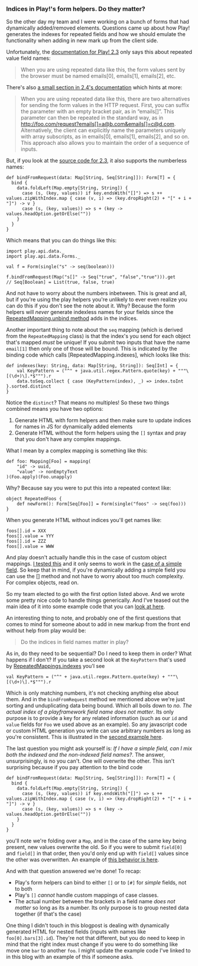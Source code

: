 ### Indices in Play!'s form helpers. Do they matter?

So the other day my team and I were working on a bunch of forms that had 
dynamically added/removed elements. Questions came up about how Play! 
generates the indexes for repeated fields and how we should emulate the 
functionality when adding in new mark up from the client side.

Unfortunately, the [documentation for Play! 2.3] only says this about 
repeated value field names:

>When you are using repeated data like this, the form values sent by the browser must be named emails[0], emails[1], emails[2], etc.

There's also [a small section in 2.4's documentation] which hints at more:

>When you are using repeated data like this, there are two alternatives for sending the form values in the HTTP request. First, you can suffix the parameter with an empty bracket pair, as in “emails[]”. This parameter can then be repeated in the standard way, as in http://foo.com/request?emails[]=a@b.com&emails[]=c@d.com. Alternatively, the client can explicitly name the parameters uniquely with array subscripts, as in emails[0], emails[1], emails[2], and so on. This approach also allows you to maintain the order of a sequence of inputs.

But, if you look at the [source code for 2.3], it also supports the numberless names:

	def bindFromRequest(data: Map[String, Seq[String]]): Form[T] = {
	  bind {
	    data.foldLeft(Map.empty[String, String]) {
	      case (s, (key, values)) if key.endsWith("[]") => s ++ values.zipWithIndex.map { case (v, i) => (key.dropRight(2) + "[" + i + "]") -> v }
	      case (s, (key, values)) => s + (key -> values.headOption.getOrElse(""))
	    }
	  }
	}

Which means that you can do things like this:

	import play.api.data._
	import play.api.data.Forms._

	val f = Form(single("s" -> seq(boolean)))

	f.bindFromRequest(Map("s[]" -> Seq("true", "false","true"))).get
	// Seq[Boolean] = List(true, false, true)

And not have to worry about the numbers inbetween. This is great and all, 
but if you're using the play helpers you're unlikely to ever even realize 
you can do this if you don't see the note about it. Why? Because the 
form helpers will _never_ generate indexless names for your fields since
the [RepeatedMapping.unbind method] adds in the indices. 

Another important thing to note about the `seq` mapping (which is derived 
from the `RepeatedMapping` class) is that the index's you send for each 
object that's mapped _must_ be unique! If you submit two inputs that have 
the name `email[1]` then only one of those will be bound. This is indicated 
by the binding code which calls [RepeatedMapping.indexes], which looks like 
this:

	def indexes(key: String, data: Map[String, String]): Seq[Int] = {
	    val KeyPattern = ("^" + java.util.regex.Pattern.quote(key) + """\[(\d+)\].*$""").r
	    data.toSeq.collect { case (KeyPattern(index), _) => index.toInt }.sorted.distinct
	}

Notice the `distinct`? That means no multiples! So these two things combined 
means you have two options:

1. Generate HTML with form helpers and then make sure to update indices for names in JS for dynamically added elements
2. Generate HTML without the form helpers using the `[]` syntax and pray that you don't have any complex mappings.

What I mean by a complex mapping is something like this:

	def foo: Mapping[Foo] = mapping(
		"id" -> uuid,
		"value" -> nonEmptyText
	)(Foo.apply)(Foo.unapply)

Why? Because say you were to put this into a repeated context like:

	object RepeatedFoos {
		def newForm(): Form[Seq[Foo]] = Form(single("foos" -> seq(foo)))
	}

When you generate HTML without indices you'll get names like:

	foos[].id = XXX
	foos[].value = YYY
	foos[].id = ZZZ
	foos[].value = WWW

And play doesn't actually handle this in the case of custom object mappings. 
[I tested this] and it only seems to work in the [case of a simple field]. 
So keep that in mind, if you're dynamically adding a simple field you can 
use the [] method and not have to worry about too much complexity. For complex
objects, read on.

So my team elected to go with the first option listed above. And we wrote 
some pretty nice code to handle things generically. And I've teased out 
the main idea of it into some example code that you can [look at here]. 

An interesting thing to note, and probably one of the first questions that 
comes to mind for someone about to add in new markup from the front end 
without help from play would be:

>Do the indices in field names matter in play?

As in, do they need to be sequential? Do I need to keep them in order? 
What happens if I don't? If you take a second look at the `KeyPattern` 
that's used by [RepeatedMappings.indexes] you'l see

	val KeyPattern = ("^" + java.util.regex.Pattern.quote(key) + """\[(\d+)\].*$""").r

Which is only matching numbers, it's not checking anything else about them. 
And in the `bindFromRequest` method we mentioned above we're just sorting 
and unduplicating data being bound. Which all boils down to *no. The actual 
index of a playframework field name does not matter*. Its only purpose is 
to provide a key for any related information (such as our `id` and `value` 
fields for `Foo` we used above as an example). So any javascript code 
or custom HTML generation you write can use arbitrary numbers as long as 
you're consistent. This is illustrated in the [second example here].

The last question you might ask yourself is: _If I have a simple field, 
can I mix both the indexed and the non-indexed field names?_. The answer,
unsurprisingly, is no you can't. One will overwrite the other. This isn't 
surprising because if you pay attention to the bind code

	def bindFromRequest(data: Map[String, Seq[String]]): Form[T] = {
	  bind {
	    data.foldLeft(Map.empty[String, String]) {
	      case (s, (key, values)) if key.endsWith("[]") => s ++ values.zipWithIndex.map { case (v, i) => (key.dropRight(2) + "[" + i + "]") -> v }
	      case (s, (key, values)) => s + (key -> values.headOption.getOrElse(""))
	    }
	  }
	}

you'll note we're folding over a `Map`, and in the case of the same key 
being present, new values overwrite the old. So if you were to submit 
`field[0]` and `field[]` in that order, then you'd only end up with `field[]`
values since the other was overwritten. An example of [this behavior is here].

And with that question answered we're done! To recap:

- Play's form helpers can bind to either `[]` or to `[#]` for _simple_ fields, not to both
- Play's `[]` _cannot_ handle custom mappings of case classes.
- The actual number between the brackets in a field name _does not matter_ so long as its a number. Its only purpose is to group nested data together (if that's the case)

One thing I didn't touch in this blogpost is dealing with dynamically generated 
HTML for nested fields (inputs with names like `foo[0].bars[3].id`). They're not 
that different, but you do need to keep in mind that the right index must change 
if you were to do something like move one `bar` to another `foo`. I might update
the example code I've linked to in this blog with an example of this if someone 
asks.


[documentation for Play! 2.3]:https://playframework.com/documentation/2.3.x/ScalaForms#Repeated-values
[a small section in 2.4's documentation]:https://playframework.com/documentation/2.3.x/ScalaForms#Repeated-values
[source code for 2.3]:https://github.com/playframework/playframework/blob/34b3090525c4b550938121beb09f10072811b1f3/framework/src/play/src/main/scala/play/api/data/Form.scala#L90
[RepeatedMapping.unbind method]:https://github.com/playframework/playframework/blob/34b3090525c4b550938121beb09f10072811b1f3/framework/src/play/src/main/scala/play/api/data/Form.scala#L726
[RepeatedMappings.indexes]:https://github.com/playframework/playframework/blob/34b3090525c4b550938121beb09f10072811b1f3/framework/src/play/src/main/scala/play/api/data/Form.scala#L711
[look at here]:https://github.com/EdgeCaseBerg/play--repeated-form-examples
[second example here]:https://github.com/EdgeCaseBerg/play--repeated-form-examples/blob/master/public/javascripts/repeatFoos-ex2.js#L24
[I tested this]:https://github.com/EdgeCaseBerg/play--repeated-form-examples/blob/master/app/views/example/repeatedFoosEx3.scala.html
[case of a simple field]:https://github.com/EdgeCaseBerg/play--repeated-form-examples/blob/master/app/views/example/simpleNoIndicesEx1.scala.html
[this behavior is here]:https://github.com/EdgeCaseBerg/play--repeated-form-examples/blob/master/app/views/example/simpleMixedIndicesEx1.scala.html
